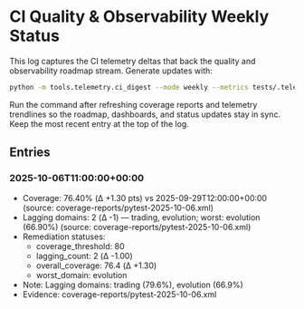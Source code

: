 # CI Quality & Observability Weekly Status

This log captures the CI telemetry deltas that back the quality and
observability roadmap stream. Generate updates with:

```bash
python -m tools.telemetry.ci_digest --mode weekly --metrics tests/.telemetry/ci_metrics.json
```

Run the command after refreshing coverage reports and telemetry trendlines so the
roadmap, dashboards, and status updates stay in sync. Keep the most recent entry
at the top of the log.

## Entries

### 2025-10-06T11:00:00+00:00

- Coverage: 76.40% (Δ +1.30 pts) vs 2025-09-29T12:00:00+00:00 (source: coverage-reports/pytest-2025-10-06.xml)
- Lagging domains: 2 (Δ -1) — trading, evolution; worst: evolution (66.90%) (source: coverage-reports/pytest-2025-10-06.xml)
- Remediation statuses:
  - coverage_threshold: 80
  - lagging_count: 2 (Δ -1.00)
  - overall_coverage: 76.4 (Δ +1.30)
  - worst_domain: evolution
- Note: Lagging domains: trading (79.6%), evolution (66.9%)
- Evidence: coverage-reports/pytest-2025-10-06.xml
